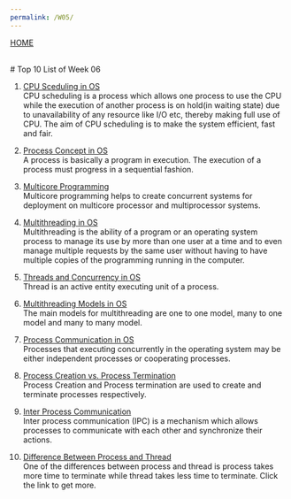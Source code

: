 ```yaml
---
permalink: /W05/
---
```

[HOME](../)

<br>
# Top 10 List of Week 06

1. [CPU Sceduling in OS](https://www.studytonight.com/operating-system/cpu-scheduling)<br>
CPU scheduling is a process which allows one process to use the CPU while the execution of another process is on hold(in waiting state) due to unavailability of any resource like I/O etc, thereby making full use of CPU. The aim of CPU scheduling is to make the system efficient, fast and fair.

2. [Process Concept in OS](https://www.tutorialspoint.com/operating_system/os_processes)<br>
A process is basically a program in execution. The execution of a process must progress in a sequential fashion.

3. [Multicore Programming](https://www.tutorialspoint.com/what-is-multicore-programming)<br>
Multicore programming helps to create concurrent systems for deployment on multicore processor and multiprocessor systems.

4. [Multithreading in OS](https://whatis.techtarget.com/definition/multithreading)<br>
Multithreading is the ability of a program or an operating system process to manage its use by more than one user at a time and to even manage multiple requests by the same user without having to have multiple copies of the programming running in the computer.

5. [Threads and Concurrency in OS](https://applied-programming.github.io/Operating-Systems-Notes/3-Threads-and-Concurrency/)<br>
Thread is an active entity executing unit of a process.

6. [Multithreading Models in OS](https://www.tutorialspoint.com/multi-threading-models)<br>
The main models for multithreading are one to one model, many to one model and many to many model. 

7. [Process Communication in OS](https://www.tutorialspoint.com/process-communication-in-operating-system)<br>
Processes that executing concurrently in the operating system may be either independent processes or cooperating processes.

8. [Process Creation vs. Process Termination](https://www.tutorialspoint.com/process-creation-vs-process-termination-in-operating-system)<br>
Process Creation and Process termination are used to create and terminate processes respectively.

9. [Inter Process Communication](https://www.geeksforgeeks.org/inter-process-communication-ipc)<br>
Inter process communication (IPC) is a mechanism which allows processes to communicate with each other and synchronize their actions.

10. [Difference Between Process and Thread](https://www.geeksforgeeks.org/difference-between-process-and-thread)<br>
One of the differences between process and thread is process takes more time to terminate while thread takes less time to terminate. Click the link to get more.
